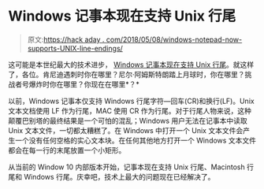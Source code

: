 # Windows 记事本现在支持 Unix 行尾

> 原文:[https://hack aday . com/2018/05/08/windows-notepad-now-supports-UNIX-line-endings/](https://hackaday.com/2018/05/08/windows-notepad-now-supports-unix-line-endings/)

这可能是本世纪最大的技术进步， [Windows 记事本现在支持 Unix 行尾](https://blogs.msdn.microsoft.com/commandline/2018/05/08/extended-eol-in-notepad/)。就这样了，各位。肯尼迪遇刺时你在哪里？尼尔·阿姆斯特朗踏上月球时，你在哪里？挑战者号爆炸时你在哪里？你现在在哪里*？*

以前，Windows 记事本仅支持 Windows 行尾字符—回车(CR)和换行(LF)。Unix 文本文档使用 LF 作为行尾，MAC 使用 CR 作为行尾。对于行尾人物来说，这种颠覆巴别塔的最终结果是一个可怕的混乱；Windows 用户无法在记事本中读取 Unix 文本文件，一切都太糟糕了。在 Windows 中打开一个 Unix 文本文件会产生一个没有任何空格的实心文本块。在任何其他地方打开一个 Windows 文本文件都会在每一行的末尾放置一个小矩形。

从当前的 Window 10 内部版本开始，记事本现在支持 Unix 行尾、Macintosh 行尾和 Windows 行尾。庆幸吧，技术上最大的问题现在已经解决了。